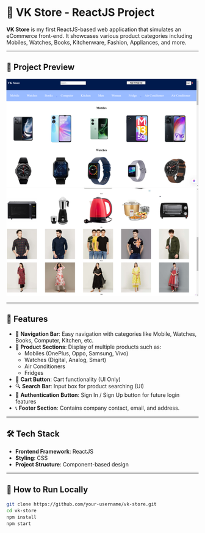# 🛒 VK Store - ReactJS Project

**VK Store** is my first ReactJS-based web application that simulates an eCommerce front-end. It showcases various product categories including Mobiles, Watches, Books, Kitchenware, Fashion, Appliances, and more.

---

## 📸 Project Preview


![VK Store UI](output/1_Navbar.png)
![VK Store UI](output/2_items.png)


---

## 📂 Features

- 🧭 **Navigation Bar**: Easy navigation with categories like Mobile, Watches, Books, Computer, Kitchen, etc.
- 📱 **Product Sections**: Display of multiple products such as:
  - Mobiles (OnePlus, Oppo, Samsung, Vivo)
  - Watches (Digital, Analog, Smart)
  - Air Conditioners
  - Fridges
- 🛒 **Cart Button**: Cart functionality (UI Only)
- 🔍 **Search Bar**: Input box for product searching (UI)
- 🧑 **Authentication Button**: Sign In / Sign Up button for future login features
- 📞 **Footer Section**: Contains company contact, email, and address.

---

## 🛠️ Tech Stack

- **Frontend Framework**: ReactJS
- **Styling**: CSS
- **Project Structure**: Component-based design

---

## 🚀 How to Run Locally

```bash
git clone https://github.com/your-username/vk-store.git
cd vk-store
npm install
npm start
